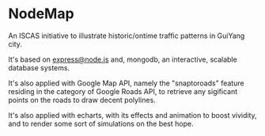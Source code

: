 # NodeMap
An ISCAS initiative to illustrate historic/ontime traffic patterns in GuiYang city.

It's based on express@node.js and, mongodb, an interactive, scalable database systems.

It's also applied with Google Map API, namely the "snaptoroads" feature residing in the category of Google Roads API, 
to retrieve any sigificant points on the roads to draw decent polylines.

It's also applied with echarts, with its effects and animation to boost vividity, and to render some sort of simulations on the best hope.
